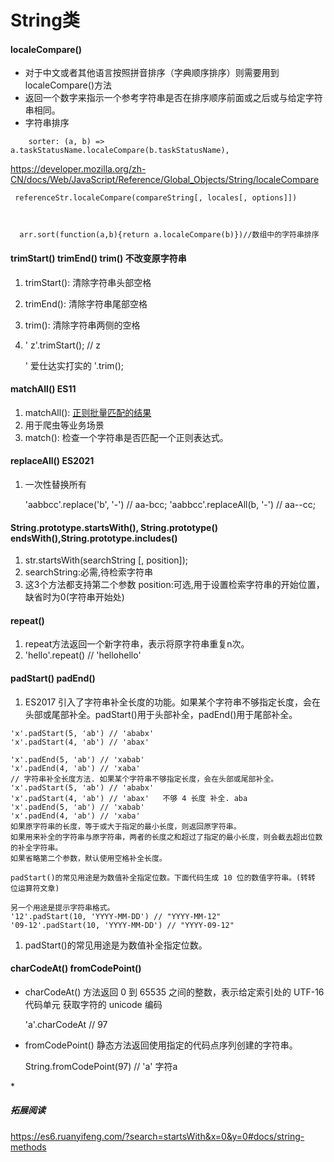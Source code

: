 # String类
#### localeCompare()
 - 对于中文或者其他语言按照拼音排序（字典顺序排序）则需要用到localeCompare()方法
-  返回一个数字来指示一个参考字符串是否在排序顺序前面或之后或与给定字符串相同。
- 字符串排序
```
	sorter: (a, b) => a.taskStatusName.localeCompare(b.taskStatusName),

```
<https://developer.mozilla.org/zh-CN/docs/Web/JavaScript/Reference/Global_Objects/String/localeCompare>

     referenceStr.localeCompare(compareString[, locales[, options]])



      arr.sort(function(a,b){return a.localeCompare(b)})//数组中的字符串排序

#### trimStart() trimEnd() trim() 不改变原字符串

1.  trimStart(): 清除字符串头部空格
2.  trimEnd(): 清除字符串尾部空格
3.  trim(): 清除字符串两侧的空格
4.  '  z'.trimStart(); // z



     ' 爱仕达实打实的  '.trim();

#### matchAll() ES11

1.  matchAll(): [正则批量匹配的结果](https://www.bilibili.com/video/BV1uK411H7on?p=64)
2.  用于爬虫等业务场景
3.  match(): 检查一个字符串是否匹配一个正则表达式。

#### replaceAll() ES2021

1.  一次性替换所有



      'aabbcc'.replace('b', '-') // aa-bcc;
      'aabbcc'.replaceAll(b, '-') // aa--cc;

#### String.prototype.startsWith(), String.prototype() endsWith(),String.prototype.includes()

1.  str.startsWith(searchString \[, position]);
2.  searchString:必需,待检索字符串
3.  这3个方法都支持第二个参数 position:可选,用于设置检索字符串的开始位置，缺省时为0(字符串开始处)

#### repeat()

1.  repeat方法返回一个新字符串，表示将原字符串重复n次。
2.  'hello'.repeat() // 'hellohello'

#### padStart() padEnd()

1.  ES2017 引入了字符串补全长度的功能。如果某个字符串不够指定长度，会在头部或尾部补全。padStart()用于头部补全，padEnd()用于尾部补全。

```
'x'.padStart(5, 'ab') // 'ababx'
'x'.padStart(4, 'ab') // 'abax'

'x'.padEnd(5, 'ab') // 'xabab'
'x'.padEnd(4, 'ab') // 'xaba'
// 字符串补全长度方法. 如果某个字符串不够指定长度，会在头部或尾部补全。
'x'.padStart(5, 'ab') // 'ababx' 
'x'.padStart(4, 'ab') // 'abax'   不够 4 长度 补全. aba 
'x'.padEnd(5, 'ab') // 'xabab'
'x'.padEnd(4, 'ab') // 'xaba'
如果原字符串的长度，等于或大于指定的最小长度，则返回原字符串。
如果用来补全的字符串与原字符串，两者的长度之和超过了指定的最小长度，则会截去超出位数的补全字符串。
如果省略第二个参数，默认使用空格补全长度。

padStart()的常见用途是为数值补全指定位数。下面代码生成 10 位的数值字符串。(转转 位运算符文章)

另一个用途是提示字符串格式。
'12'.padStart(10, 'YYYY-MM-DD') // "YYYY-MM-12"
'09-12'.padStart(10, 'YYYY-MM-DD') // "YYYY-09-12"

```

1.  padStart()的常见用途是为数值补全指定位数。

#### charCodeAt() fromCodePoint()

*   charCodeAt() 方法返回 0 到 65535 之间的整数，表示给定索引处的 UTF-16 代码单元 获取字符的 unicode 编码



    'a'.charCodeAt // 97

*   fromCodePoint() 静态方法返回使用指定的代码点序列创建的字符串。



    String.fromCodePoint(97) // 'a' 字符a

\*

##### 拓展阅读

<https://es6.ruanyifeng.com/?search=startsWith&x=0&y=0#docs/string-methods>

